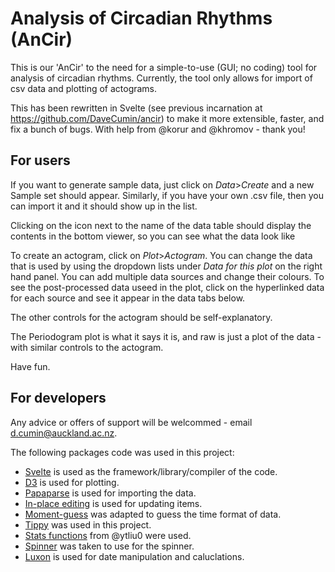 # Analysis of Circadian Rhythms (AnCir)

This is our 'AnCir' to the need for a simple-to-use (GUI; no coding) tool for analysis of circadian rhythms. Currently, the tool only allows for import of csv data and plotting of actograms.

This has been rewritten in Svelte (see previous incarnation at https://github.com/DaveCumin/ancir) to make it more extensible, faster, and fix a bunch of bugs. With help from @korur and @khromov - thank you!

## For users

If you want to generate sample data, just click on _Data_>_Create_ and a new Sample set should appear. Similarly, if you have your own .csv file, then you can import it and it should show up in the list.

Clicking on the icon next to the name of the data table should display the contents in the bottom viewer, so you can see what the data look like

To create an actogram, click on _Plot_>_Actogram_. You can change the data that is used by using the dropdown lists under _Data for this plot_ on the right hand panel. You can add multiple data sources and change their colours. To see the post-processed data useed in the plot, click on the hyperlinked data for each source and see it appear in the data tabs below.

The other controls for the actogram should be self-explanatory.

The Periodogram plot is what it says it is, and raw is just a plot of the data - with similar controls to the actogram.

Have fun.

## For developers

Any advice or offers of support will be welcommed - email d.cumin@auckland.ac.nz.

The following packages code was used in this project:

- [Svelte](https://svelte.dev/) is used as the framework/library/compiler of the code.
- [D3](https://d3js.org/) is used for plotting.
- [Papaparse](https://www.papaparse.com/) is used for importing the data.
- [In-place editing](https://svelte.dev/repl/79d35c3691cf4ed0924e7e98dc9af55e?version=4.2.8) is used for updating items.
- [Moment-guess](https://www.npmjs.com/package/moment-guess) was adapted to guess the time format of data.
- [Tippy](https://atomiks.github.io/tippyjs/) was used in this project.
- [Stats functions](https://github.com/ytliu0/p-value_calculators/blob/master/statFunctions.js) from @ytliu0 were used.
- [Spinner](https://github.com/EmilTholin/svelte-spinner/) was taken to use for the spinner.
- [Luxon](https://www.npmjs.com/package/luxon) is used for date manipulation and caluclations.
